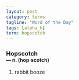 ```yaml
---
layout: post
category: terms
tagline: "Word of the Day"
tags: [alpha_h]
term: hopscotch
---
```


<h3>Hopscotch<br/> <small>&mdash; n. (hop<span>&middot;</span>scotch)</small></h3>
<p><ol><li>rabbit booze</li>
</ol></p>
